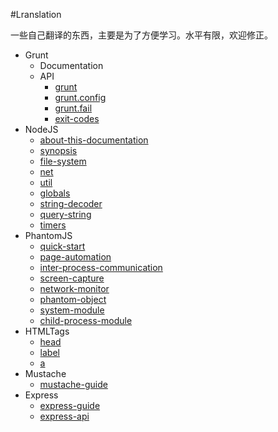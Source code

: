 #Lranslation

一些自己翻译的东西，主要是为了方便学习。水平有限，欢迎修正。

* Grunt
    * Documentation
    * API
        * [grunt](https://github.com/poppinlp/Lranslation/blob/master/grunt/api/grunt.md)
        * [grunt.config](https://github.com/poppinlp/Lranslation/blob/master/grunt/api/grunt.config.md)
        * [grunt.fail](https://github.com/poppinlp/Lranslation/blob/master/grunt/api/grunt.fail.md)
        * [exit-codes](https://github.com/poppinlp/Lranslation/blob/master/grunt/api/exit-codes.md)
* NodeJS
    * [about-this-documentation](https://github.com/poppinlp/Lranslation/blob/master/nodejs/about-this-documentation.md)
    * [synopsis](https://github.com/poppinlp/Lranslation/blob/master/nodejs/synopsis.md)
    * [file-system](https://github.com/poppinlp/Lranslation/blob/master/nodejs/file-system.md)
    * [net](https://github.com/poppinlp/Lranslation/blob/master/nodejs/net.md)
    * [util](https://github.com/poppinlp/Lranslation/blob/master/nodejs/util.md)
    * [globals](https://github.com/poppinlp/Lranslation/blob/master/nodejs/globals.md)
    * [string-decoder](https://github.com/poppinlp/Lranslation/blob/master/nodejs/string-decoder.md)
    * [query-string](https://github.com/poppinlp/Lranslation/blob/master/nodejs/query-string.md)
    * [timers](https://github.com/poppinlp/Lranslation/blob/master/nodejs/timers.md)
* PhantomJS
    * [quick-start](https://github.com/poppinlp/Lranslation/blob/master/phantomJS/quick-start.md)
    * [page-automation](https://github.com/poppinlp/Lranslation/edit/master/phantomJS/page-automation.md)
    * [inter-process-communication](https://github.com/poppinlp/Lranslation/edit/master/phantomJS/inter-process-communication.md)
    * [screen-capture](https://github.com/poppinlp/Lranslation/edit/master/phantomJS/screen-capture.md)
    * [network-monitor](https://github.com/poppinlp/Lranslation/edit/master/phantomJS/network-monitor.md)
    * [phantom-object](https://github.com/poppinlp/Lranslation/edit/master/phantomJS/phantom-object.md)
    * [system-module](https://github.com/poppinlp/Lranslation/edit/master/phantomJS/system.md)
    * [child-process-module](https://github.com/poppinlp/Lranslation/edit/master/phantomJS/child-process.md)
* HTMLTags
    * [head](https://github.com/poppinlp/Lranslation/blob/master/HTMLTags/head.md)
    * [label](https://github.com/poppinlp/Lranslation/blob/master/HTMLTags/label.md)
    * [a](https://github.com/poppinlp/Lranslation/blob/master/HTMLTags/a.md)
* Mustache
    * [mustache-guide](https://github.com/poppinlp/Lranslation/blob/master/mustache/mustache-guide.md)
* Express
    * [express-guide](https://github.com/poppinlp/Lranslation/blob/master/express/express-guide.md)
    * [express-api](https://github.com/poppinlp/Lranslation/blob/master/express/express-api.md)

